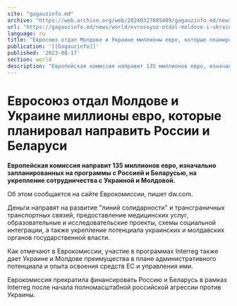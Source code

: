 ```yaml
---
site: "gagauzinfo.md"
archive: "https://web.archive.org/web/20240327085409/gagauzinfo.md/news/world/evrosoyuz-otdal-moldove-i-ukraine-millioni-evro-kotorie-planiroval-napravit-rossii-i-belarusi"
url: "https://gagauzinfo.md/news/world/evrosoyuz-otdal-moldove-i-ukraine-millioni-evro-kotorie-planiroval-napravit-rossii-i-belarusi"
language: ru
title: "Евросоюз отдал Молдове и Украине миллионы евро, которые планировал направить России и Беларуси"
publication: '[[Gagauzinfo]]'
published: '2023-08-17'
section: world
description: "Европейская комиссия направит 135 миллионов евро, изначально запланированных на программы с Россией и Беларусью, на укрепление сотрудничества с Украиной и Молдовой."
---
```


# Евросоюз отдал Молдове и Украине миллионы евро, которые планировал направить России и Беларуси

**Европейская комиссия направит 135 миллионов евро, изначально запланированных на программы с Россией и Беларусью, на укрепление сотрудничества с Украиной и Молдовой.**

Об этом сообщается на сайте Еврокомиссии, пишет dw.com.

Деньги направят на развитие "линий солидарности" и трансграничных транспортных связей, предоставление медицинских услуг, образовательные и исследовательские проекты, схемы социальной интеграции, а также укрепление потенциала украинских и молдавских органов государственной власти.

Как отмечают в Еврокомиссии, участие в программах Interreg также дает Украине и Молдове преимущества в плане административного потенциала и опыта освоения средств ЕС и управления ими.

Еврокомиссия прекратила финансировать Россию и Беларусь в рамках Interreg после начала полномасштабной российской агрессии против Украины.